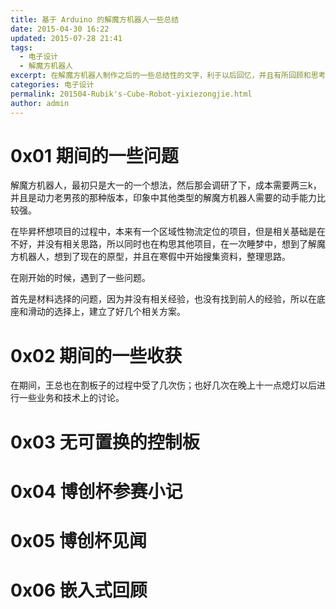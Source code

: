 ```yaml
---
title: 基于 Arduino 的解魔方机器人一些总结
date: 2015-04-30 16:22
updated: 2015-07-28 21:41
tags: 
  - 电子设计
  - 解魔方机器人
excerpt: 在解魔方机器人制作之后的一些总结性的文字，利于以后回忆，并且有所回顾和思考。以及其在博创杯上的展示，升级等。
categories: 电子设计
permalink: 201504-Rubik's-Cube-Robot-yixiezongjie.html
author: admin
---
```


# 0x01 期间的一些问题

解魔方机器人，最初只是大一的一个想法，然后那会调研了下，成本需要两三k，并且是动力老男孩的那种版本，印象中其他类型的解魔方机器人需要的动手能力比较强。

在毕昇杯想项目的过程中，本来有一个区域性物流定位的项目，但是相关基础是在不好，并没有相关思路，所以同时也在构思其他项目，在一次睡梦中，想到了解魔方机器人，想到了现在的原型，并且在寒假中开始搜集资料，整理思路。

在刚开始的时候，遇到了一些问题。

首先是材料选择的问题，因为并没有相关经验，也没有找到前人的经验，所以在底座和滑动的选择上，建立了好几个相关方案。

# 0x02 期间的一些收获

在期间，王总也在割板子的过程中受了几次伤；也好几次在晚上十一点熄灯以后进行一些业务和技术上的讨论。

# 0x03 无可置换的控制板

# 0x04 博创杯参赛小记

# 0x05 博创杯见闻

# 0x06 嵌入式回顾
